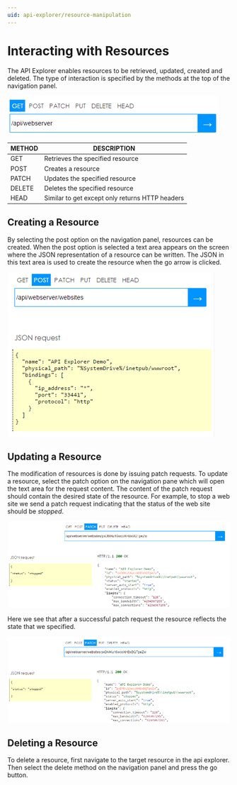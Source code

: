 ```yaml
---
uid: api-explorer/resource-manipulation
---
```


# Interacting with Resources

The API Explorer enables resources to be retrieved, updated, created and deleted. The type of interaction is specified by the methods at the top of the navigation panel.

![Api Explorer navigation pane][navigation]

| METHOD |	DESCRIPTION                                    |
|--------|-------------------------------------------------|
| GET	 | Retrieves the specified resource                |
| POST   | Creates a resource                              |
| PATCH  | Updates the specified resource                  |
| DELETE | Deletes the specified resource                  |
| HEAD   | Similar to get except only returns HTTP headers |

## Creating a Resource
By selecting the post option on the navigation panel, resources can be created. When the post option is selected a text area appears on the screen where the JSON representation of a resource can be written. The JSON in this text area is used to create the resource when the go arrow is clicked.

![Creating a site in the API Explorer][create-site]

## Updating a Resource

The modification of resources is done by issuing patch requests. To update a resource, select the patch option on the navigation pane which will open the text area for the request content. The content of the patch request should contain the desired state of the resource. For example, to stop a web site we send a patch request indicating that the status of the web site should be _stopped_.

![Stopping a site in the API Explorer][stopping-site]

Here we see that after a successful patch request the resource reflects the state that we specified.

![Successfully stopped site][stopped-site]

## Deleting a Resource

To delete a resource, first navigate to the target resource in the api explorer. Then select the delete method on the navigation panel and press the go button.


[navigation]: _static/navigation.png "The navigation pane of the API Explorer"
[create-site]: _static/create-site.png "Creating a site in the API Explorer"
[stopping-site]: _static/stopping-site.png "Connecting to the API Explorer"
[stopped-site]: _static/stopped-site.png "Browsing with the API Explorer"